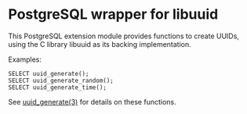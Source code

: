 PostgreSQL wrapper for libuuid
==============================

This PostgreSQL extension module provides functions to create UUIDs,
using the C library libuuid as its backing implementation.

Examples:

    SELECT uuid_generate();
    SELECT uuid_generate_random();
    SELECT uuid_generate_time();

See [uuid_generate(3)](http://linux.die.net/man/3/uuid_generate) for
details on these functions.

